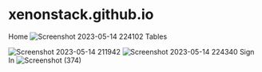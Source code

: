# xenonstack.github.io
Home
![Screenshot 2023-05-14 224102](https://github.com/RupeshBunge/xenonstack.github.io/assets/121452251/61fddbf4-6454-4822-bece-580324efd56b)
Tables

![Screenshot 2023-05-14 211942](https://github.com/RupeshBunge/xenonstack.github.io/assets/121452251/2dd4437e-50e2-4d4c-a22c-21a704c58fa1)
![Screenshot 2023-05-14 224340](https://github.com/RupeshBunge/xenonstack.github.io/assets/121452251/2b128f5a-aa28-4c6a-8a2a-7aac519c770e)
Sign In 
![Screenshot (374)](https://github.com/RupeshBunge/xenonstack.github.io/assets/121452251/cd00ce68-1883-4fea-97cd-364cf0c03008)

